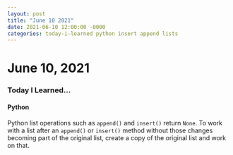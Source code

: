 ```yaml
---
layout: post
title: "June 10 2021"
date: 2021-06-10 12:00:00 -0000
categories: today-i-learned python insert append lists
---
```


# June 10, 2021

### Today I Learned...

#### Python

Python list operations such as `append()` and `insert()` return `None`. To work with a list after an `append()` or `insert()` method without those changes becoming part of the original list, create a copy of the original list and work on that.